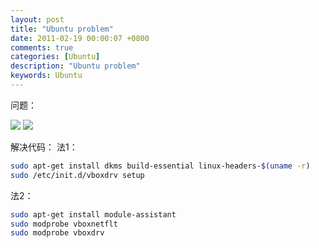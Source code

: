 ```yaml
---
layout: post
title: "Ubuntu problem"
date: 2011-02-19 00:00:07 +0800
comments: true
categories: [Ubuntu]
description: "Ubuntu problem" 
keywords: Ubuntu 
---
```


问题：

![](http://unkeltao.qiniudn.com/IMG_002.jpg)
![](http://unkeltao.qiniudn.com/IMG_003.jpg)

解决代码：
法1：

```sh 
sudo apt-get install dkms build-essential linux-headers-$(uname -r) 
sudo /etc/init.d/vboxdrv setup
```

法2：


```sh     
sudo apt-get install module-assistant
sudo modprobe vboxnetflt
sudo modprobe vboxdrv
```

